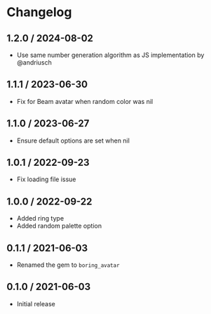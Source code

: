 # Changelog

## 1.2.0 / 2024-08-02

- Use same number generation algorithm as JS implementation by @andriusch

## 1.1.1 / 2023-06-30

- Fix for Beam avatar when random color was nil

## 1.1.0 / 2023-06-27

- Ensure default options are set when nil

## 1.0.1 / 2022-09-23

- Fix loading file issue

## 1.0.0 / 2022-09-22

- Added ring type
- Added random palette option

## 0.1.1 / 2021-06-03

- Renamed the gem to `boring_avatar`

## 0.1.0 / 2021-06-03

- Initial release
